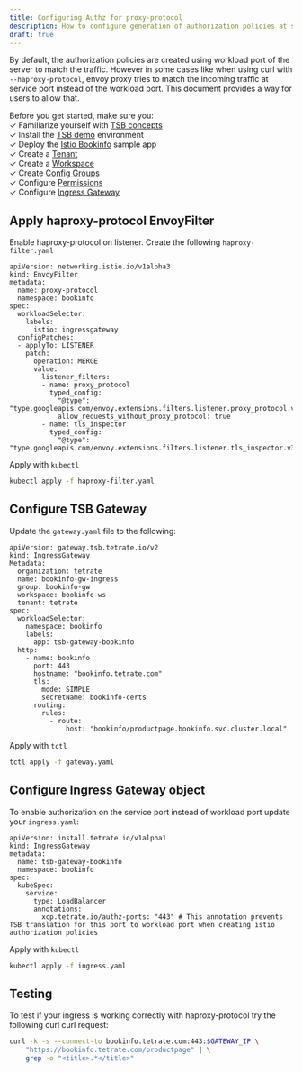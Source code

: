 ```yaml
---
title: Configuring Authz for proxy-protocol
description: How to configure generation of authorization policies at service port instead of workload port by default
draft: true
---
```


By default, the authorization policies are created using workload port of the server to match the traffic. However in some cases like when using curl with `--haproxy-protocol`, envoy proxy tries to match the incoming traffic at service port instead of the workload port. This document provides a way for users to allow that.

Before you get started, make sure you: <br />
✓ Familiarize yourself with [TSB concepts](../../concepts/toc) <br />
✓ Install the [TSB demo](../../setup/self_managed/demo-installation) environment <br />
✓ Deploy the [Istio Bookinfo](../../quickstart/deploy_sample_app) sample app <br />
✓ Create a [Tenant](../../quickstart/tenant) <br />
✓ Create a [Workspace](../../quickstart/workspace) <br />
✓ Create [Config Groups](../../quickstart/config_groups) <br />
✓ Configure [Permissions](../../quickstart/permissions) <br />
✓ Configure [Ingress Gateway](../../quickstart/ingress_gateway)

## Apply haproxy-protocol EnvoyFilter

Enable haproxy-protocol on listener. Create the following `haproxy-filter.yaml`
```
apiVersion: networking.istio.io/v1alpha3
kind: EnvoyFilter
metadata:
  name: proxy-protocol
  namespace: bookinfo
spec:
  workloadSelector:
    labels:
      istio: ingressgateway
  configPatches:
  - applyTo: LISTENER
    patch:
      operation: MERGE
      value:
        listener_filters:
        - name: proxy_protocol
          typed_config:
            "@type": "type.googleapis.com/envoy.extensions.filters.listener.proxy_protocol.v3.ProxyProtocol"
            allow_requests_without_proxy_protocol: true
        - name: tls_inspector
          typed_config:
            "@type": "type.googleapis.com/envoy.extensions.filters.listener.tls_inspector.v3.TlsInspector"
```
Apply with `kubectl`
```bash
kubectl apply -f haproxy-filter.yaml
```

## Configure TSB Gateway

Update the `gateway.yaml` file to the following:

```
apiVersion: gateway.tsb.tetrate.io/v2
kind: IngressGateway
Metadata:
  organization: tetrate
  name: bookinfo-gw-ingress
  group: bookinfo-gw
  workspace: bookinfo-ws
  tenant: tetrate
spec:
  workloadSelector:
    namespace: bookinfo
    labels:
      app: tsb-gateway-bookinfo
  http:
    - name: bookinfo
      port: 443
      hostname: "bookinfo.tetrate.com"
      tls:
        mode: SIMPLE
        secretName: bookinfo-certs
      routing:
        rules:
          - route:
              host: "bookinfo/productpage.bookinfo.svc.cluster.local"
```

Apply with `tctl`
```bash
tctl apply -f gateway.yaml
```

## Configure Ingress Gateway object

To enable authorization on the service port instead of workload port update your `ingress.yaml`:

```
apiVersion: install.tetrate.io/v1alpha1
kind: IngressGateway
metadata:
  name: tsb-gateway-bookinfo
  namespace: bookinfo
spec:
  kubeSpec:
    service:
      type: LoadBalancer
      annotations:
        xcp.tetrate.io/authz-ports: "443" # This annotation prevents TSB translation for this port to workload port when creating istio authorization policies
```

Apply with `kubectl`
```bash
kubectl apply -f ingress.yaml
```

## Testing

To test if your ingress is working correctly with haproxy-protocol try the following curl curl request:

```bash
curl -k -s --connect-to bookinfo.tetrate.com:443:$GATEWAY_IP \
    "https://bookinfo.tetrate.com/productpage" | \
    grep -o "<title>.*</title>"
```
